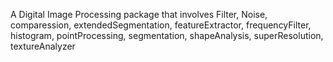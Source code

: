 A Digital Image Processing package that involves Filter, Noise, comparession, extendedSegmentation, featureExtractor, frequencyFilter, histogram, pointProcessing, segmentation, shapeAnalysis, superResolution, textureAnalyzer
